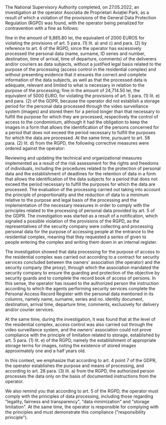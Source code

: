 The National Supervisory Authority completed, on 27.05.2022, an investigation at the operator Asociatia de Proprietari Aviației Park, as a result of which a violation of the provisions of the General Data Protection Regulation (RGPD) was found, with the operator being penalized for contravention with a fine as follows:

fine in the amount of 9,885.80 lei, the equivalent of 2000 EUROS for violating the provisions of art. 5 para. (1) lit. a) and c) and para. (2) by reference to art. 6 of the RGPD, since the operator has excessively processed the personal data (name, surname, ID series and number, destination, time of arrival, time of departure, comments) of the deliverers and/or couriers as data subjects, without a justified legal basis related to the purpose of the processing (access control in the residential complex) and without presenting evidence that it ensures the correct and complete information of the data subjects, as well as that the processed data is adequate, relevant and limited to what is necessary in relation to the purpose of the processing;
fine in the amount of 24,714.50 lei, the equivalent of 5000 EURO, for violating the provisions of art. 5 para. (1) lit. e) and para. (2) of the GDPR, because the operator did not establish a storage period for the personal data processed through the video surveillance system (images) and stored them for a period longer than that necessary to fulfill the purpose for which they are processed, respectively the control of access to the condominium, although it had the obligation to keep the images in a form that allows the identification of the persons concerned for a period that does not exceed the period necessary to fulfill the purposes for which the data are processed.
At the same time, pursuant to art. 58 para. (2) lit. d) from the RGPD, the following corrective measures were ordered against the operator:

Reviewing and updating the technical and organizational measures implemented as a result of the risk assessment for the rights and freedoms of individuals, including the procedures related to the protection of personal data and the establishment of deadlines for the retention of data in a form that allows the identification of the data subjects for a period that does not exceed the period necessary to fulfill the purposes for which the data are processed.
The evaluation of the processing carried out taking into account the principle of proportionality and the reduction of data to a minimum relative to the purpose and legal basis of the processing and the implementation of the necessary measures in order to comply with the principles related to the processing of personal data provided by art. 5 of the GDPR.
The investigation was started as a result of a notification, which signaled a possible violation of the provisions of the RGPD, as the representatives of the security company were collecting and processing personal data for the purpose of accessing people at the entrance to the residential complex, meaning that they requested a series of given to people entering the complex and writing them down in an internal register.

The investigation showed that data processing for the purpose of access to the residential complex was carried out according to a contract for security services concluded between the owners' association (the operator) and the security company (the proxy), through which the association mandated the security company to ensure the guarding and protection of the objective by security guards and to complete the record book of access of persons. In this sense, the operator has issued to the authorized person the instruction according to which the agents performing security services complete the Personal Access Record Register with the personal data mentioned in its columns, namely name, surname, series and no. identity document, destination, arrival time, departure time, comments, exclusively for delivery and/or courier services.

At the same time, during the investigation, it was found that at the level of the residential complex, access control was also carried out through the video surveillance system, and the owners' association could not prove compliance with the principle of limitation related to storage, established by art. 5 para. (1) lit. e) of the RGPD, namely the establishment of appropriate storage terms for images, noting the existence of stored images approximately one and a half years old.

In this context, we emphasize that according to art. 4 point 7 of the GDPR, the operator establishes the purpose and means of processing, and according to art. 28 para. (3) lit. a) from the RGPD, the authorized person processes the data only on the basis of documented instructions from the operator.

We also remind you that according to art. 5 of the RGPD, the operator must comply with the principles of data processing, including those regarding "legality, fairness and transparency", "data minimization" and "storage limitation". At the same time, the operator is responsible for complying with the principles and must demonstrate this compliance ("responsibility principle").
